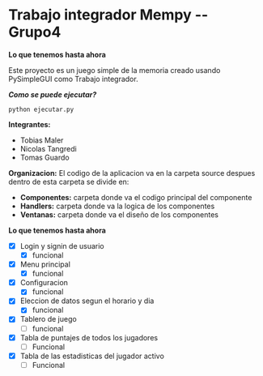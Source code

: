 # Trabajo integrador Mempy -- Grupo4


**Lo que tenemos hasta ahora**

Este proyecto es un juego simple de la memoria creado usando PySimpleGUI como Trabajo integrador.

***Como se puede ejecutar?***
```console
python ejecutar.py
```

**Integrantes:**
- Tobias Maler
- Nicolas Tangredi
- Tomas Guardo

**Organizacion:**
El codigo de la aplicacion va en la carpeta source
despues dentro de esta carpeta se divide en:

-  **Componentes:** carpeta donde va el codigo principal del componente
-  **Handlers:** carpeta donde va la logica de los componentes
-  **Ventanas:** carpeta donde va el diseño de los componentes

**Lo que tenemos hasta ahora**
-  [x] Login y signin de usuario
	-  [x] funcional
-  [x] Menu principal
	-  [x] funcional
-  [x] Configuracion
	-  [x] funcional
-  [x] Eleccion de datos segun el horario y dia
	-  [x] funcional
-  [x] Tablero de juego
	- [ ] funcional
-  [x] Tabla de puntajes de todos los jugadores
	- [ ] Funcional
-  [x] Tabla de las estadisticas del jugador activo
	- [ ] Funcional